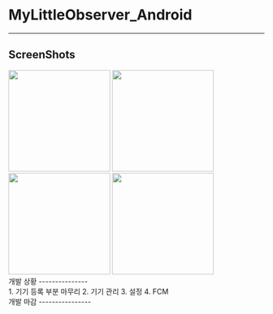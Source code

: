 # MyLittleObserver_Android
---------------------------
ScreenShots
---------------
<div>
  <img width="200" src="https://user-images.githubusercontent.com/51434873/83447476-7b0bc600-a48b-11ea-8b69-4e19f73c6815.png">
  <img width="200" src="https://user-images.githubusercontent.com/51434873/83447904-1b61ea80-a48c-11ea-8429-e9ca1e6c0fb9.png">
  <img width="200" src="https://user-images.githubusercontent.com/51434873/83447981-37658c00-a48c-11ea-8f65-6353b8d947ed.png">
  <img width="200" src="https://user-images.githubusercontent.com/51434873/83448193-89a6ad00-a48c-11ea-861c-db0f44913050.png">
</div>
개발 상황
---------------
<div>
  1. 기기 등록 부분 마무리
  2. 기기 관리 
  3. 설정 
  4. FCM
</div>
개발 마감
----------------
